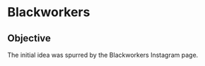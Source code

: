 # Blackworkers

<!-- Check out our app on <a href="https://ede-men.herokuapp.com/"> Heroku -->

## Objective
The initial idea was spurred by the Blackworkers Instagram page. 
